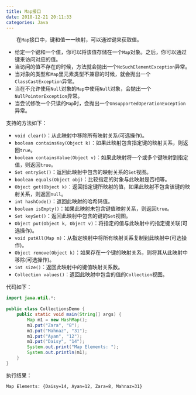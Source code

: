 ```yaml
---
title: Map接口
date: 2018-12-21 20:11:33
categories: Java
---
```

&emsp;&emsp;在`Map`接口中，键和值一一映射，可以通过键来获取值。

- 给定一个键和一个值，你可以将该值存储在一个`Map`对象。之后，你可以通过键来访问对应的值。
- 当访问的值不存在的时候，方法就会抛出一个`NoSuchElementException`异常。
- 当对象的类型和`Map`里元素类型不兼容的时候，就会抛出一个`ClassCastException`异常。
- 当在不允许使用`Null`对象的`Map`中使用`Null`对象，会抛出一个`NullPointerException`异常。
- 当尝试修改一个只读的`Map`时，会抛出一个`UnsupportedOperationException`异常。

支持的方法如下：

- `void clear()`：从此映射中移除所有映射关系(可选操作)。
- `boolean containsKey(Object k)`：如果此映射包含指定键的映射关系，则返回`true`。
- `boolean containsValue(Object v)`：如果此映射将一个或多个键映射到指定值，则返回`true`。
- `Set entrySet()`：返回此映射中包含的映射关系的`Set`视图。
- `boolean equals(Object obj)`：比较指定的对象与此映射是否相等。
- `Object get(Object k)`：返回指定键所映射的值，如果此映射不包含该键的映射关系，则返回`null`。
- `int hashCode()`：返回此映射的哈希码值。
- `boolean isEmpty()`：如果此映射未包含键值映射关系，则返回`true`。
- `Set keySet()`：返回此映射中包含的键的`Set`视图。
- `Object put(Object k, Object v)`：将指定的值与此映射中的指定键关联(可选操作)。
- `void putAll(Map m)`：从指定映射中将所有映射关系复制到此映射中(可选操作)。
- `Object remove(Object k)`：如果存在一个键的映射关系，则将其从此映射中移除(可选操作)。
- `int size()`：返回此映射中的键值映射关系数。
- `Collection values()`：返回此映射中包含的值的`Collection`视图。

代码如下：

``` java
import java.util.*;
​
public class CollectionsDemo {
    public static void main(String[] args) {
        Map m1 = new HashMap();
        m1.put("Zara", "8");
        m1.put("Mahnaz", "31");
        m1.put("Ayan", "12");
        m1.put("Daisy", "14");
        System.out.print("Map Elements: ");
        System.out.println(m1);
    }
}
```

执行结果：

``` bash
Map Elements: {Daisy=14, Ayan=12, Zara=8, Mahnaz=31}
```